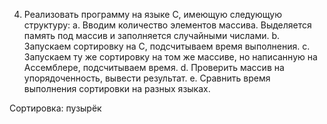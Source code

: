 4. Реализовать программу на языке C, имеющую следующую структуру:
    a. Вводим количество элементов массива. Выделяется память под массив и заполняется случайными числами.
    b. Запускаем сортировку на C, подсчитываем время выполнения.
    c. Запускаем ту же сортировку на том же массиве, но написанную на Ассемблере, подсчитываем время.
    d. Проверить массив на упорядоченность, вывести результат.
    e. Сравнить время выполнения сортировки на разных языках.

Сортировка: пузырёк
